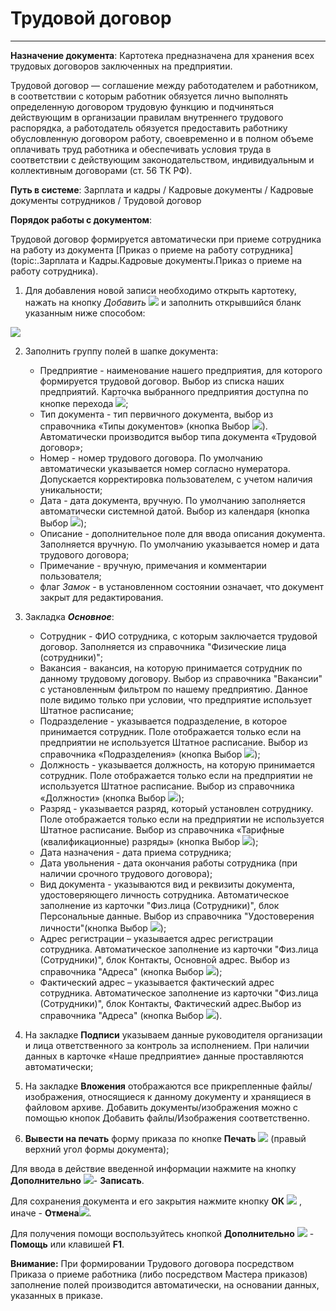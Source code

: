 ﻿# Трудовой договор
_ _ _ _ _ _ _


**Назначение документа**: Картотека предназначена для хранения всех трудовых договоров заключенных на предприятии.

Трудовой договор — соглашение между работодателем и работником, в соответствии с которым работник обязуется лично выполнять определенную договором трудовую функцию и
подчиняться действующим в организации правилам внутреннего трудового распорядка, а работодатель обязуется предоставить работнику обусловленную договором работу, своевременно и в полном объеме
оплачивать труд работника и обеспечивать условия труда в соответствии с действующим законодательством, индивидуальным и коллективным договорами (ст. 56 ТК РФ).

**Путь в системе**: Зарплата и кадры / Кадровые документы / Кадровые документы сотрудников / Трудовой договор

**Порядок работы с документом**:

Трудовой  договор формируется автоматически при приеме сотрудника на работу из документа [Приказ о приеме на работу сотрудника](topic:.Зарплата и Кадры.Кадровые документы.Приказ о приеме на работу сотрудника).

1. Для добавления новой записи необходимо открыть картотеку, нажать на кнопку *Добавить* ![](topic:.AddFiles.Btn_Add.png) и заполнить открывшийся бланк указанным ниже способом:

![](topic:.AddFiles.Screenshot_20175.jpg)

2. Заполнить группу полей в шапке документа:

    * Предприятие - наименование нашего предприятия, для которого формируется трудовой договор. Выбор из списка наших предприятий. Карточка выбранного предприятия доступна по кнопке перехода ![](topic:Com.AddFiles.Btn_go.png);
    * Тип документа - тип первичного документа, выбор из справочника «Типы документов» (кнопка Выбор ![](topic:Com.AddFiles.Buttons.Btn_select.png)). Автоматически производится выбор типа документа «Трудовой договор»;
    * Номер - номер трудового договора. По умолчанию автоматически указывается номер согласно нумератора. Допускается корректировка пользователем, с учетом наличия уникальности;
    * Дата - дата документа, вручную. По умолчанию заполняется автоматически системной датой. Выбор из календаря (кнопка Выбор ![](topic:Com.AddFiles.Buttons.Btn_select.png));
    * Описание - дополнительное поле для ввода описания документа. Заполняется вручную. По умолчанию указывается номер и дата трудового договора;
    * Примечание - вручную, примечания и комментарии пользователя;
    * флаг *Замок* - в установленном состоянии означает, что документ закрыт для редактирования.

3. Закладка ***Основное***:

    * Сотрудник - ФИО сотрудника, с которым заключается трудовой договор. Заполняется из справочника "Физические лица (сотрудники)";
    * Вакансия - вакансия, на которую принимается сотрудник по данному трудовому договору. Выбор из справочника "Вакансии" с установленным фильтром по нашему предприятию. Данное поле видимо только при условии, что предприятие использует Штатное расписание;
    * Подразделение - указывается подразделение, в которое принимается сотрудник. Поле отображается только если на предприятии не используется Штатное расписание. Выбор из справочника «Подразделения» (кнопка Выбор ![](topic:Com.AddFiles.Buttons.Btn_select.png));
    * Должность - указывается должность, на которую принимается сотрудник. Поле отображается только если на предприятии не используется Штатное расписание. Выбор из справочника «Должности» (кнопка Выбор ![](topic:Com.AddFiles.Buttons.Btn_select.png));
    * Разряд - указывается разряд, который установлен сотруднику. Поле отображается только если на предприятии не используется Штатное расписание. Выбор из справочника «Тарифные (квалификационные) разряды» (кнопка Выбор ![](topic:Com.AddFiles.Buttons.Btn_select.png));
    * Дата назначения - дата приема сотрудника;
    * Дата увольнения - дата окончания работы сотрудника (при наличии срочного трудового договора);
    * Вид документа - указываются вид и реквизиты документа, удостоверяющего личность сотрудника. Автоматическое заполнение из карточки "Физ.лица (Сотрудники)", блок Персональные данные. Выбор из справочника "Удостоверения личности"(кнопка Выбор ![](topic:Com.AddFiles.Buttons.Btn_select.png));
    * Адрес регистрации – указывается адрес регистрации сотрудника. Автоматическое заполнение из карточки "Физ.лица (Сотрудники)", блок Контакты, Основной адрес. Выбор из справочника "Адреса" (кнопка Выбор ![](topic:Com.AddFiles.Buttons.Btn_select.png));
    * Фактический адрес – указывается фактический адрес сотрудника. Автоматическое заполнение из карточки "Физ.лица (Сотрудники)", блок Контакты, Фактический адрес.Выбор из справочника "Адреса" (кнопка Выбор ![](topic:Com.AddFiles.Buttons.Btn_select.png)).

4. На закладке **Подписи** указываем данные руководителя организации и лица ответственного за контроль за исполнением. При наличии данных в карточке «Наше предприятие» данные проставляются автоматически;

5. На закладке **Вложения** отображаются все прикрепленные файлы/изображения, относящиеся к данному документу и хранящиеся в файловом архиве. Добавить документы/изображения можно с помощью кнопок Добавить файлы/Изображения соответственно.

6. **Вывести на печать** форму приказа по кнопке  **Печать** ![](topic:Com.AddFiles.Btn_Graf.png) (правый верхний угол формы документа);

Для ввода в действие введенной информации нажмите на кнопку **Дополнительно** ![](topic:Com.AddFiles.Buttons.Btn_OK.png)- **Записать**.

Для сохранения документа и его закрытия нажмите кнопку **ОК** ![](topic:Com.AddFiles.Buttons.Btn_Post.png) , иначе  -  **Отмена**![](topic:Com.AddFiles.Buttons.BtnCloseCancel.png).

Для получения помощи воспользуйтесь кнопкой **Дополнительно** ![](topic:Com.AddFiles.Buttons.Btn_OK.png) - **Помощь** или клавишей **F1**.

**Внимание:** При формировании Трудового договора посредством Приказа о приеме работника (либо посредством Мастера приказов) заполнение полей производится автоматически, на основании данных, указанных в приказе.
